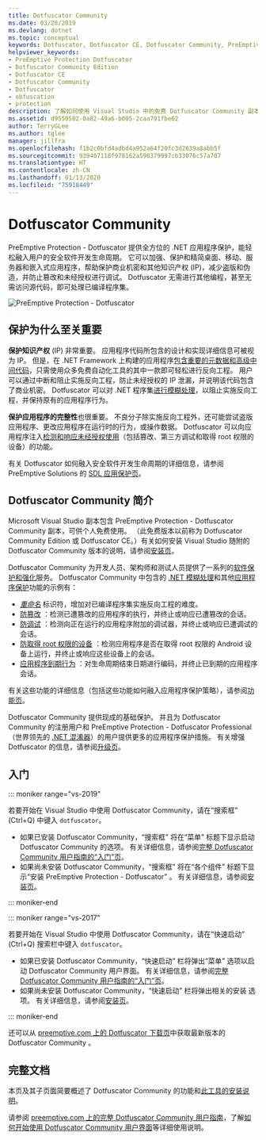 ```yaml
---
title: Dotfuscator Community
ms.date: 03/28/2019
ms.devlang: dotnet
ms.topic: conceptual
keywords: Dotfuscator, Dotfuscator CE, Dotfuscator Community, PreEmptive, PreEmptive Solutions, PreEmptive Protection, 保护, 社区版, 模糊处理, .NET, 免费, Visual Studio 2019, Visual Studio 2017, Visual Studio
helpviewer_keywords:
- PreEmptive Protection Dotfuscator
- Dotfuscator Community Edition
- Dotfuscator CE
- Dotfuscator Community
- Dotfuscator
- obfuscation
- protection
description: 了解如何使用 Visual Studio 中的免费 Dotfuscator Community 副本保护 .NET 应用程序。
ms.assetid: d9550502-0a82-49a6-b005-2caa791fbe02
author: TerryGLee
ms.author: tglee
manager: jillfra
ms.openlocfilehash: f1b2c0bfd4adbd4a952a64f20fc3d2639a8abb5f
ms.sourcegitcommit: 939407118f978162a590379997cb33076c57a707
ms.translationtype: HT
ms.contentlocale: zh-CN
ms.lasthandoff: 01/13/2020
ms.locfileid: "75918449"
---
```

# <a name="dotfuscator-community"></a>Dotfuscator Community

PreEmptive Protection - Dotfuscator 提供全方位的 .NET 应用程序保护，能轻松融入用户的安全软件开发生命周期。
它可以加强、保护和精简桌面、移动、服务器和嵌入式应用程序，帮助保护商业机密和其他知识产权 (IP)，减少盗版和伪造，并防止篡改和未经授权进行调试。
Dotfuscator 无需进行其他编程，甚至无需访问源代码，即可处理已编译程序集。

![PreEmptive Protection - Dotfuscator](media/header.svg)

## <a name="why-protection-matters"></a>保护为什么至关重要

**保护知识产权** (IP) 非常重要。
应用程序代码所包含的设计和实现详细信息可被视为 IP。
但是，在 .NET Framework 上构建的应用程序[包含重要的元数据和高级中间代码][assemblies]，只需使用众多免费自动化工具的其中一款即可轻松进行反向工程。
用户可以通过中断和阻止实施反向工程，防止未经授权的 IP 泄漏，并说明该代码包含了商业机密。
Dotfuscator 可以对 .NET 程序集[进行模糊处理][obfuscation]，以阻止实施反向工程，并保持原有的应用程序行为。

**保护应用程序的完整性**也很重要。
不良分子除实施反向工程外，还可能尝试盗版应用程序、更改应用程序在运行时的行为，或操作数据。
Dotfuscator 可以向应用程序注入[检测和响应未经授权使用][checks]（包括篡改、第三方调试和取得 root 权限的设备）的功能。

有关 Dotfuscator 如何融入安全软件开发生命周期的详细信息，请参阅 PreEmptive Solutions 的 [SDL 应用保护页][sdl-protection]。

## <a name="about-dotfuscator-community"></a>Dotfuscator Community 简介

Microsoft Visual Studio 副本包含 PreEmptive Protection - Dotfuscator Community 副本，可供个人免费使用。
（此免费版本以前称为 Dotfuscator Community Edition 或 Dotfuscator CE。）有关如何安装 Visual Studio 随附的 Dotfuscator Community 版本的说明，请参阅[安装页][install]。

Dotfuscator Community 为开发人员、架构师和测试人员提供了一系列的[软件保护和强化][software-protection]服务。
Dotfuscator Community 中包含的 [.NET 模糊处理][obfuscation]和其他[应用程序保护][app-protection]功能的示例有：

* *[重命名][renaming]* 标识符，增加对已编译程序集实施反向工程的难度。
* [防篡改][tamper]  ：检测已遭篡改的应用程序的执行，并终止或响应已遭篡改的会话。
* [防调试][debug]  ：检测向正在运行的应用程序附加的调试器，并终止或响应已遭调试的会话。
* [防取得 root 权限的设备][root]  ：检测应用程序是否在取得 root 权限的 Android 设备上运行，并终止或响应这些设备上的会话。
* [应用程序到期行为][shelflife]  ：对生命周期结束日期进行编码，并终止已到期的应用程序会话。

有关这些功能的详细信息（包括这些功能如何融入应用程序保护策略），请参阅[功能页][capabilities]。

Dotfuscator Community 提供现成的基础保护。
并且为 Dotfuscator Community 的注册用户和 PreEmptive Protection - Dotfuscator Professional（世界领先的 [.NET 混淆器][net-obfuscator]）的用户提供更多的应用程序保护措施。
有关增强 Dotfuscator 的信息，请参阅[升级页][upgrades]。

## <a name="getting-started"></a>入门

::: moniker range="vs-2019"

若要开始在 Visual Studio 中使用 Dotfuscator Community，请在“搜索框”  (Ctrl+Q) 中键入 `dotfuscator`。

* 如果已安装 Dotfuscator Community，“搜索框”  将在“菜单”  标题下显示启动 Dotfuscator Community 的选项。 有关详细信息，请参阅[完整 Dotfuscator Community 用户指南的“入门”页][get-started]。
* 如果尚未安装 Dotfuscator Community，“搜索框”  将在“各个组件”  标题下显示“安装 PreEmptive Protection - Dotfuscator”  。 有关详细信息，请参阅[安装页][install]。

::: moniker-end

::: moniker range="vs-2017"

若要开始在 Visual Studio 中使用 Dotfuscator Community，请在“快速启动”  (Ctrl+Q) 搜索栏中键入 `dotfuscator`。

* 如果已安装 Dotfuscator Community，“快速启动”  栏将弹出“菜单”  选项以启动 Dotfuscator Community 用户界面。 有关详细信息，请参阅[完整 Dotfuscator Community 用户指南的“入门”页][get-started]。
* 如果尚未安装 Dotfuscator Community，“快速启动”  栏将弹出相关的安装  选项。 有关详细信息，请参阅[安装页][install]。

::: moniker-end

还可以从 [preemptive.com 上的 Dotfuscator 下载页][download]中获取最新版本的 Dotfuscator Community  。

## <a name="full-documentation"></a>完整文档

本页及其子页面简要概述了 Dotfuscator Community 的功能和[此工具的安装说明][install]。

请参阅 [preemptive.com 上的完整 Dotfuscator Community 用户指南][full]，了解[如何开始使用 Dotfuscator Community 用户界面][get-started]等详细使用说明。

<!-- Copyright © 2019 PreEmptive Solutions, LLC -->

[assemblies]:  /dotnet/standard/assembly-format
[software-protection]:  https://www.preemptive.com/software-protection
[obfuscation]:  https://www.preemptive.com/obfuscation
[app-protection]:  https://www.preemptive.com/application-protection
[sdl-protection]:  https://www.preemptive.com/solutions/SDL-App-Protection
[net-obfuscator]:  https://www.preemptive.com/products/dotfuscator/overview
[download]:  https://www.preemptive.com/products/dotfuscator/downloads

[install]:  install.md
[capabilities]:  capabilities.md
[upgrades]:  upgrades.md

[get-started]:  https://www.preemptive.com/dotfuscator/ce/docs/help/gui_getstarted.html

[renaming]:  https://www.preemptive.com/dotfuscator/ce/docs/help/obfuscation_renaming.html

[checks]:  https://www.preemptive.com/dotfuscator/ce/docs/help/checks_overview.html
[tamper]:  https://www.preemptive.com/dotfuscator/ce/docs/help/checks_tamper.html
[debug]:  https://www.preemptive.com/dotfuscator/ce/docs/help/checks_debug.html
[root]: https://www.preemptive.com/dotfuscator/ce/docs/help/checks_root.html
[shelflife]:  https://www.preemptive.com/dotfuscator/ce/docs/help/checks_shelflife.html

[full]:  https://www.preemptive.com/dotfuscator/ce/docs/help/index.html
